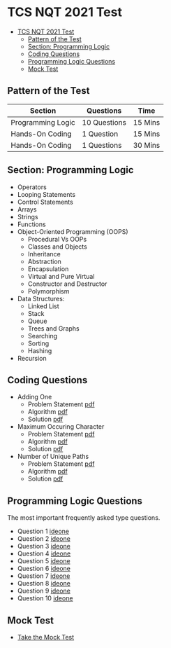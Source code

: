 # TCS NQT 2021 Test
- [TCS NQT 2021 Test](#tcs-nqt-2021-test)
  - [Pattern of the Test](#pattern-of-the-test)
  - [Section: Programming Logic](#section-programming-logic)
  - [Coding Questions](#coding-questions)
  - [Programming Logic Questions](#programming-logic-questions)
  - [Mock Test](#mock-test)

## Pattern of the Test

| Section           | Questions    | Time    |
|-------------------|--------------|---------|
| Programming Logic | 10 Questions | 15 Mins |
| Hands-On Coding   | 1 Question   | 15 Mins |
| Hands-On Coding   | 1 Questions  | 30 Mins |

## Section: Programming Logic

- Operators
- Looping Statements
- Control Statements
- Arrays
- Strings
- Functions
- Object-Oriented Programming (OOPS)
  - Procedural Vs OOPs
  - Classes and Objects
  - Inheritance
  - Abstraction
  - Encapsulation
  - Virtual and Pure Virtual
  - Constructor and Destructor
  - Polymorphism
- Data Structures:
  - Linked List
  - Stack
  - Queue
  - Trees and Graphs
  - Searching
  - Sorting
  - Hashing
- Recursion

## Coding Questions

- Adding One
  - Problem Statement [pdf](https://github.com/g-sathish/tcs-nqt-2021/raw/main/1-problem-statement.pdf)
  - Algorithm [pdf](https://github.com/g-sathish/tcs-nqt-2021/raw/main/1-algorithm.pdf)
  - Solution [pdf]()
- Maximum Occuring Character
  - Problem Statement [pdf](https://github.com/g-sathish/tcs-nqt-2021/raw/main/2-problem-statement.pdf)
  - Algorithm [pdf](https://github.com/g-sathish/tcs-nqt-2021/raw/main/2-algorithm.pdf)
  - Solution [pdf]()
- Number of Unique Paths
  - Problem Statement [pdf](https://github.com/g-sathish/tcs-nqt-2021/blob/main/3-problem-statement.pdf)
  - Algorithm [pdf](https://github.com/g-sathish/tcs-nqt-2021/blob/main/3-algorithm.pdf)
  - Solution [pdf]()

## Programming Logic Questions

The most important frequently asked type questions.
- Question 1 [ideone]()
- Question 2 [ideone]()
- Question 3 [ideone]()
- Question 4 [ideone]()
- Question 5 [ideone]()
- Question 6 [ideone]()
- Question 7 [ideone]()
- Question 8 [ideone]()
- Question 9 [ideone]()
- Question 10 [ideone]()

## Mock Test

- [Take the Mock Test]()
